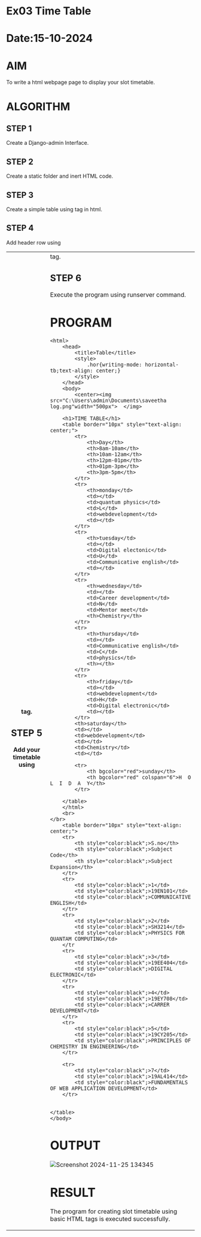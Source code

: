 # Ex03 Time Table
# Date:15-10-2024
# AIM
To write a html webpage page to display your slot timetable.

# ALGORITHM
## STEP 1
Create a Django-admin Interface.

## STEP 2
Create a static folder and inert HTML code.

## STEP 3
Create a simple table using <table> tag in html.

## STEP 4
Add header row using <th> tag.

## STEP 5
Add your timetable using <td> tag.

## STEP 6
Execute the program using runserver command.

# PROGRAM
~~~
<html>
    <head>
        <title>Table</title>
        <style>
            .hor{writing-mode: horizontal-tb;text-align: center;}
        </style>
    </head>
    <body>
        <center><img src="C:\Users\admin\Documents\saveetha log.png"width="500px">  </img>
    
    <h1>TIME TABLE</h1>
    <table border="10px" style="text-align: center;">
        <tr>
            <th>Day</th>
            <th>8am-10am</th>
            <th>10am-12am</th>
            <th>12pm-01pm</th>
            <th>01pm-3pm</th>
            <th>3pm-5pm</th>
        </tr>
        <tr>
            <th>monday</td>
            <td></td>
            <td>quantum physics</td>
            <td>L</td>
            <td>webdevelopment</td>
            <td></td>
        </tr>
        <tr>
            <th>tuesday</td>
            <td></td>
            <td>Digital electonic</td>
            <td>U</td>
            <td>Communicative english</td>
            <td></td>
        </tr>
        <tr>
            <th>wednesday</td>
            <td></td>
            <td>Career development</td>
            <td>N</td>
            <td>Mentor meet</td>
            <th>Chemistry</th>
        </tr>
        <tr>
            <th>thursday</td>
            <td></td>
            <td>Communicative english</td>
            <td>C</td> 
            <td>physics</td>
            <th></th>
        </tr>
        <tr>
            <th>friday</td>
            <td></td>
            <td>webdevelopment</td>
            <td>H</td>
            <td>Digital electronic</td>
            <td></td>
        </tr>
        <th>saturday</th>
        <td></td>
        <td>webdevelopment</td>
        <td></td>
        <td>Chemistry</td>
        <td></td>

        <tr>
            <th bgcolor="red">sunday</th>
            <th bgcolor="red" colspan="6">H  O  L  I  D  A  Y</th>
        </tr>

    </table>
    </html>
    <br>
</br>
    <table border="10px" style="text-align: center;">
    <tr>
        <th style="color:black";>S.no</th>
        <th style="color:black";>Subject Code</th>
        <th style="color:black";>Subject Expansion</th>
    </tr>
    <tr>
        <td style="color:black";>1</td>
        <td style="color:black";>19EN101</td>
        <td style="color:black";>COMMUNICATIVE ENGLISH</td>
    </tr>
    <tr>
        <td style="color:black";>2</td>
        <td style="color:black";>SH3214</td>
        <td style="color:black";>PHYSICS FOR QUANTAM COMPUTING</td>
    </tr
    <tr>
        <td style="color:black";>3</td>
        <td style="color:black";>19EE404</td>
        <td style="color:black";>DIGITAL ELECTRONIC</td>
    </tr>
    <tr>
        <td style="color:black";>4</td>
        <td style="color:black";>19EY708</td>
        <td style="color:black";>CARRER DEVELOPMENT</td>
    </tr>
    <tr>
        <td style="color:black";>5</td>
        <td style="color:black";>19CY205</td>
        <td style="color:black";>PRINCIPLES OF CHEMISTRY IN ENGINEERING</td>
    </tr>
   
    <tr>
        <td style="color:black";>7</td>
        <td style="color:black";>19AL414</td>
        <td style="color:black";>FUNDAMENTALS OF WEB APPLICATION DEVELOPMENT</td>
    </tr>
    
    
</table>
</body>
~~~
# OUTPUT
![Screenshot 2024-11-25 134345](https://github.com/user-attachments/assets/27dcd985-270f-4b5e-b250-3e40efb2f4d2)

# RESULT
The program for creating slot timetable using basic HTML tags is executed successfully.
